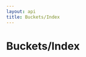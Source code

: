```yaml
---
layout: api
title: Buckets/Index
---
```


# Buckets/Index

<api-explorer resource="http://api.rusic.com/buckets" method="GET">
  <api-header name="X-API-Key" required="true" value="abc123" editable-key="false"></api-header>
  <api-header name="Accept" required="true" value="application/vnd.rusic.v1+json" editable-key="false" editable-value="false"></api-header>
</api-explorer>
